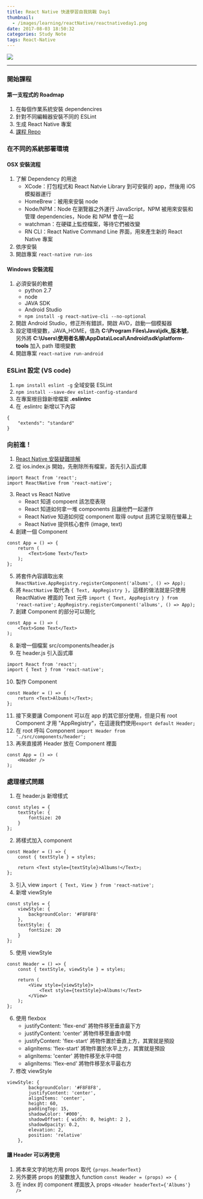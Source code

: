 ```yaml
---
title: React Native 快速學習自我挑戰 Day1
thumbnail:
  - /images/learning/reactNative/reactnativeday1.png
date: 2017-08-03 18:50:32
categories: Study Note
tags: React-Native
---
```

<img src="/images/learning/reactNative/reactnativeday1.png">

***
### 開始課程
#### 第一支程式的 Roadmap
1. 在每個作業系統安裝 dependencires
2. 針對不同編輯器安裝不同的 ESLint
3. 生成 React Native 專案
4. [課程 Repo](https://github.com/StephenGrider/ReactNativeReduxCasts)
### 在不同的系統部署環境
#### OSX 安裝流程
1. 了解 Dependency 的用途
    - XCode：打包程式和 React Natvie Library 到可安裝的 app，然後用 iOS 模擬器運行
    - HomeBrew：被用來安裝 node
    - Node/NPM：Node 在瀏覽器之外運行 JavaScript，NPM 被用來安裝和管理 dependencies，Node 和 NPM 會在一起
    - watchman：在硬碟上監控檔案，等待它們被改變
    - RN CLI：React Native Command Line 界面，用來產生新的 React Native 專案
2. 依序安裝
3. 開啟專案 `react-native run-ios`
#### Windows 安裝流程
1. 必須安裝的軟體
    - python 2.7
    - node
    - JAVA SDK
    - Android Studio
    - `npm install -g react-native-cli --no-optional`
2. 開啟 Android Studio，修正所有錯誤，開啟 AVD，啟動一個模擬器
3. 設定環境變數，JAVA\_HOME，值為 **C:\Program Files\Java\jdk\_版本號**，另外將 **C:\Users\使用者名稱\AppData\Local\Android\sdk\platform-tools** 加入 path 環境變數
4. 開啟專案 `react-native run-android`
### ESLint 設定 (VS code)
1. `npm install eslint -g` 全域安裝 ESLint
2. `npm install --save-dev eslint-config-standard`
3. 在專案根目錄新增檔案 **.eslintrc**
4. 在 .eslintrc 新增以下內容
```
{
    "extends": "standard"
}
```
### 向前進！
1. [React Native 安裝疑難排解](https://rallycoding.com/blog/troubleshooting-react-native-startup/)
2. 從 ios.index.js 開始，先刪除所有檔案，首先引入函式庫
```
import React from 'react';
import ReactNative from 'react-native';
```
3. React vs React Native
    - React 知道 compoent 該怎麼表現
    - React 知道如何拿一堆 components 且讓他們一起運作
    - React Native 知道如何從 component 取得 output 且將它呈現在螢幕上
    - React Native 提供核心套件 (image, text)
4. 創建一個 Component
```
const App = () => {
    return (
        <Text>Some Text</Text>
    );
};
```
5. 將套件內容讀取出來
`ReactNative.AppRegistry.registerComponent('albums', () => App);`
6. 將 `ReactNative` 取代為 `{ Text, AppRegistry }`，這樣的做法就是只使用 ReactNative 裡面的 Text 元件
`import { Text, AppRegistry } from 'react-native';`
`AppRegistry.registerComponent('albums', () => App);`
7. 創建 Component 的部分可以簡化
```
const App = () => (
    <Text>Some Text</Text>
);
```
8. 新增一個檔案 src/components/header.js
9. 在 header.js 引入函式庫
```
import React from 'react';
import { Text } from 'react-native';
```
10. 製作 Component
```
const Header = () => {
    return <Text>Albums!</Text>;
};
```
11. 接下來要讓 Component 可以在 app 的其它部分使用，但是只有 root Component 才用 "AppRegistry"，在這邊我們使用`export default Header;`
12. 在 root 呼叫 Component
`import Header from './src/components/header';`
13. 再來直接將 Header 放在 Component 裡面
```
const App = () => (
    <Header />
);
```
### 處理樣式問題
1. 在 header.js 新增樣式
```
const styles = {
    textStyle: {
        fontSize: 20
    }
};
```
2. 將樣式加入 component
```
const Header = () => {
    const { textStyle } = styles;

    return <Text style={textStyle}>Albums!</Text>;
};
```
3. 引入 view `import { Text, View } from 'react-native';`
4. 新增 viewStyle
```
const styles = {
    viewStyle: {
        backgroundColor: '#F8F8F8'
    },
    textStyle: {
        fontSize: 20
    }
};
```
5. 使用 viewStyle
```
const Header = () => {
    const { textStyle, viewStyle } = styles;

    return (
        <View style={viewStyle}>
            <Text style={textStyle}>Albums!</Text>
        </View>
    );
};
```
6. 使用 flexbox
    - justifyContent: 'flex-end' 將物件移至垂直最下方
    - justifyContent: 'center' 將物件移至垂直中間
    - justifyContent: 'flex-start' 將物件置於垂直上方，其實就是預設
    - alignItems: 'flex-start' 將物件置於水平上方，其實就是預設
    - alignItems: 'center' 將物件移至水平中間
    - alignItems: 'flex-end' 將物件移至水平最右方
7. 修改 viewStyle
```
viewStyle: {
        backgroundColor: '#F8F8F8',
        justifyContent: 'center',
        alignItems: 'center',
        height: 60,
        paddingTop: 15,
        shadowColor: '#000',
        shadowOffset: { width: 0, height: 2 },
        shadowOpacity: 0.2,
        elevation: 2,
        position: 'relative'
    },
```
#### 讓 Header 可以再使用
1. 將本來文字的地方用 props 取代 `{props.headerText}`
2. 另外要將 props 的變數放入 function `const Header = (props) => {`
3. 在 index 的 component 裡面放入 props `<Header headerText={'Albums'} />`